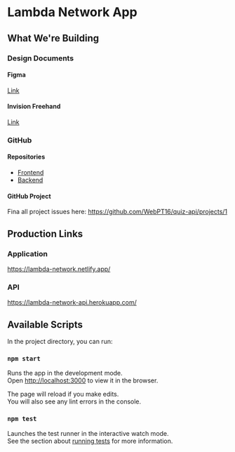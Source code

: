 # Lambda Network App

## What We're Building
### Design Documents
#### Figma
[Link](https://www.figma.com/file/0gZtT5RuOR156N0RWBAqgH/Material-UI-Kit-1.0.0-(Copy)?node-id=795%3A14857)

#### Invision Freehand
[Link](https://projects.invisionapp.com/freehand/document/SZTeXlB4k)

### GitHub

#### Repositories
- [Frontend](https://github.com/WebPT16/lambda-network-app)
- [Backend](https://github.com/WebPT16/lambda-network-api)

#### GitHub Project
Fina all project issues here:
https://github.com/WebPT16/quiz-api/projects/1


## Production Links
### Application
https://lambda-network.netlify.app/

### API
https://lambda-network-api.herokuapp.com/

## Available Scripts

In the project directory, you can run:

### `npm start`

Runs the app in the development mode.<br />
Open [http://localhost:3000](http://localhost:3000) to view it in the browser.

The page will reload if you make edits.<br />
You will also see any lint errors in the console.

### `npm test`

Launches the test runner in the interactive watch mode.<br />
See the section about [running tests](https://facebook.github.io/create-react-app/docs/running-tests) for more information.

